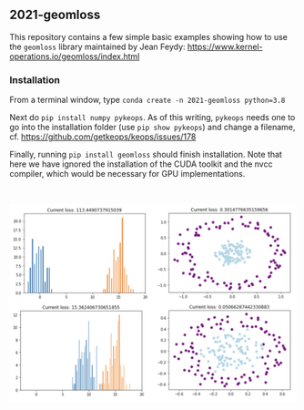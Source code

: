 ## 2021-geomloss

This repository contains a few simple basic examples showing how to use the `geomloss` library maintained by Jean Feydy: https://www.kernel-operations.io/geomloss/index.html

### Installation

From a terminal window, type `conda create -n 2021-geomloss python=3.8`

Next do `pip install numpy pykeops`. As of this writing, `pykeops` needs one to go into the installation folder (use `pip show pykeops`) and change a filename, cf. https://github.com/getkeops/keops/issues/178

Finally, running `pip install geomloss` should finish installation. Note that here we have ignored the installation of the CUDA toolkit and the nvcc compiler, which would be necessary for GPU implementations.


&nbsp;


![](geomloss.png)